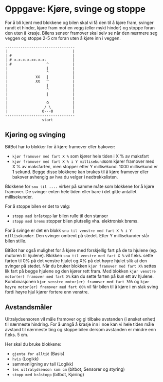 # Oppgave: Kjøre, svinge og stoppe
For å bli kjent med blokkene og bilen skal vi få den til å kjøre fram, svinger rundt et hinder, kjøre fram mot en vegg (eller mykt hinder) og stoppe foran den uten å krasje. Bilens sensor framover skal selv se når den nærmere seg veggen og stoppe 2-5 cm foran uten å kjøre inn i veggen.
```
--------------------------------
|                              |
| #                            |
| # <-<-<-<-<<-<-<-            |
| #                ^           |
|                  |           |
|                  ^           |
|             XX   |           |
|             XX   ^           |
|                  |           |
|                  ^           |
|                  |           |
|                              |
|                  O           |
|                 / \          |
|                O---O         |
--------------------------------
                 start
```

## Kjøring og svinging

BitBot har to blokker for å kjøre framover eller bakover:
- `kjør framover med fart X %` som kjører hele tiden i X % av maksfart
- `kjør framover med fart X % i Y millisekund`som kjører framover med X % av maksfarten, men stopper etter Y millisekund. 1000 millisekund er 1 sekund.
Begge disse blokkene kan brukes til å kjøre framover eller bakover avhengig av hva du velger i nedtrekkslisten.

Blokkene for `snu til ....` virker på samme måte som blokkene for å kjøre framover. De svinger enten hele tiden eller bare i det gitte antallet millisekunder.

For å stoppe bilen er det to valg:
- `stopp med bråstopp` lar bilen rulle til den stanser
- `stopp med brems` stopper bilen plutselig vha. elektronisk brems.

For å svinge er det en blokk `snu til venstre med fart X % i Y millisekunder`. Den svinger omtrent på stedet. Etter Y millisekunder står bilen stille.

BitBot har også mulighet for å kjøre med forskjellig fart på de to hjulene (eg. motoren til hjulene). Blokken `snu til venstre med fart X %` vil f.eks. sette farten til 0% på det venstre hjulet og X% på det høyre hjulet slik at den svinger på stedet. Når du bruker blokken `kjør framover med fart X%` settes lik fart på begge hjulene og den kjører rett fram. Med blokken `kjør venstre motor(er) framover med fart X%` kan du sette farten på kun ett av hjulene. Kombinasjonen `kjør venstre motor(er) framover med fart 30%` og `kjør høyre motor(er) framover med fart 60%` vil får bilen til å kjøre i en slak sving fordi høyre hjul kjører fortere enn venstre.


## Avstandsmåler
Ultralydsensoren vil måle framover og gi tilbake avstanden (i ønsket enhet) til nærmeste hindring. For å unngå å krasje inn i noe kan vi hele tiden måle avstand til nærmeste ting og stoppe bilen dersom avstanden er mindre enn f.eks. 5 cm.

Her skal du bruke blokkene:
- `gjenta for alltid` (Basis)
- `hvis` (Logikk)
- sammenligning av tall (Logikk)
- `les ultralydsenson som cm` (bitbot, Sensorer og styring)
- `stopp med bråstopp` (bitbot, Kjøring)